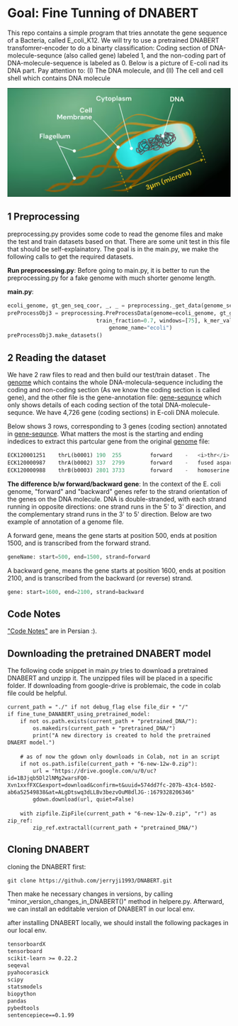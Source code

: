 # Goal: Fine Tunning of DNABERT
This repo contains a simple program that tries annotate the gene sequence of a Bacteria, called E_coli_K12. We will try to use a pretrained DNABERT transfomrer-encoder to do a binarty classification: Coding section of DNA-molecule-sequnce (also called gene) labeled 1, and the non-coding part of DNA-molecule-sequence is labeled as 0. Below is a picture of E-coli nad its DNA part. Pay attention to: (I) The DNA molecule, and (II) The cell and cell shell which contains DNA molecule

!["E_Coli_DNA](./img/E_coli_DNA.png)

## 1 Preprocessing
preprocessing.py provides some code to read the genome files and make the test and train datasets  based on that. There are some unit test in this file that should be self-explainatory. The goal is in the main.py, we make the following calls to get the required datasets.

**Run preprocessing.py**: Before going to main.py, it is better to run the preprocessing.py for a fake genome with much shorter genome length.

**main.py**:

```python
ecoli_genome, gt_gen_seq_coor, _, _ = preprocessing._get_data(genome_seq_dir="./E_coli_K12_MG1655_U00096.3.txt", gt_dir="./Gene_sequence.txt")
preProcessObj3 = preprocessing.PreProcessData(genome=ecoli_genome, gt_gen_seq_coor=gt_gen_seq_coor,
                            train_fraction=0.7, windows=[75], k_mer_val=6,
                                genome_name="ecoli")
preProcessObj3.make_datasets()
```


## 2 Reading the dataset
We have 2 raw files to read and then build our test/train dataset . The [genome](./E_coli_K12_MG1655_U00096.3.txt) which contains the whole DNA-molecula-sequence including the coding and non-coding section (As we know the coding section is called gene), and the other file is the gene-annotation file: [gene-sequnce](./Gene_sequence.txt) which only shows details of each coding section of the total DNA-molecule-sequnce. We have 4,726 gene (coding sections) in E-coli DNA molecule.

Below shows 3 rows, corresponding to 3 genes (coding section) annotated in [gene-sequnce](./Gene_sequence.txt). What matters the most is the starting and ending indedices to extract this partcular gene from the original [genome](./E_coli_K12_MG1655_U00096.3.txt) file:
```python
ECK120001251	thrL(b0001)	190	 255	     forward	-	<i>thr</i> operon leader peptide	                ATG	TGA	ATGAAAC........GGGCTGA	b0001		
ECK120000987	thrA(b0002)	337	 2799	     forward	-	fused aspartate kinase/homoserine dehydrogenase 1	ATG	TGA	ATGCGAGTGTTGAAG......TGGAAGTTAGGAGTCTGA	b0002		
ECK120000988	thrB(b0003)	2801 3733	     forward	-	homoserine kinase	                                ATG	TAA	ATGGTTAAAGTTTAT.......CTGGAAAACTAA	b0003		
```

**The difference b/w forward/backward gene**: In the context of the E. coli genome, "forward" and "backward" genes refer to the strand orientation of the genes on the DNA molecule. DNA is double-stranded, with each strand running in opposite directions: one strand runs in the 5' to 3' direction, and the complementary strand runs in the 3' to 5' direction. Below are two example of annotation of a genome file.

A forward gene, means the gene starts at position 500, ends at position 1500, and is transcribed from the forward strand.
```python
geneName: start=500, end=1500, strand=forward
```

A backward gene, means the gene starts at position 1600, ends at position 2100, and is transcribed from the backward (or reverse) strand.
```python
gene: start=1600, end=2100, strand=backward
```

## Code Notes
["Code Notes"](./notes) are in Persian :).



## Downloading the pretrained DNABERT model
The following code snippet in main.py tries to download a pretrained DNABERT and unzipp it. The unzipped files will be placed in a specific folder.
If downloading from google-drive is problemaic, the code in colab file could be helpful.

```
current_path = "./" if not debug_flag else file_dir + "/"
if fine_tune_DANABERT_using_pretrained_model:
    if not os.path.exists(current_path + "pretrained_DNA/"):
        os.makedirs(current_path + "pretrained_DNA/")
        print("A new directory is created to hold the pretrained DNAERT model.")

    # as of now the gdown only downloads in Colab, not in an script
    if not os.path.isfile(current_path + "6-new-12w-0.zip"):
        url = "https://drive.google.com/u/0/uc?id=1BJjqb5Dl2lNMg2warsFQ0-Xvn1xxfFXC&export=download&confirm=t&uuid=574dd7fc-207b-43c4-b502-ab6a52549838&at=ALgDtswq3dLLBv3bezvOuM8dlJG-:1679328206346"
        gdown.download(url, quiet=False)

    with zipfile.ZipFile(current_path + "6-new-12w-0.zip", "r") as zip_ref:
        zip_ref.extractall(current_path + "pretrained_DNA/")
```

## Cloning DNABERT
cloning the DNABERT first:

```
git clone https://github.com/jerryji1993/DNABERT.git
```
Then make he necessary changes in versions, by calling "minor_version_changes_in_DNABERT()" method in helpere.py.
Afterward, we can install an edditable version of DNABERT in our local env.

after installing DNABERT locally, we should install the following packages in our local env.
```
tensorboardX
tensorboard
scikit-learn >= 0.22.2
seqeval
pyahocorasick
scipy
statsmodels
biopython
pandas
pybedtools
sentencepiece==0.1.99
```

